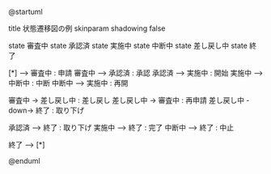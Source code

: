 @startuml

title 状態遷移図の例
skinparam shadowing false

state 審査中
state 承認済
state 実施中
state 中断中
state 差し戻し中
state 終了

[*] --> 審査中 : 申請
審査中 --> 承認済 : 承認
承認済 --> 実施中 : 開始
実施中 --> 中断中 : 中断
中断中 --> 実施中 : 再開

審査中 -> 差し戻し中 : 差し戻し
差し戻し中 -> 審査中 : 再申請
差し戻し中 -down-> 終了 : 取り下げ

承認済 --> 終了 : 取り下げ
実施中 --> 終了 : 完了
中断中 --> 終了 : 中止

終了 --> [*]

@enduml
